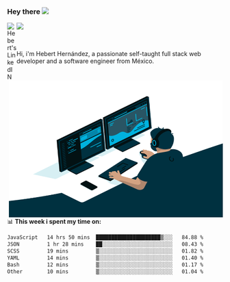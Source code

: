 ### Hey there <img src="https://media.giphy.com/media/hvRJCLFzcasrR4ia7z/giphy.gif" width="25px">
<a href="https://www.linkedin.com/in/evertcode/" target="_blank">
  <img align="left" alt="Hebert's LinkedIN" width="22px" src="https://raw.githubusercontent.com/peterthehan/peterthehan/master/assets/linkedin.svg" />
</a>

![](https://visitor-badge.glitch.me/badge?page_id=evertcode.evertcode)

<br />

Hi, i'm Hebert Hernández, a passionate self-taught full stack web developer and a software engineer from México.

<img align="right" alt="GIF" src="https://github.com/evertcode/evertcode/blob/master/code.gif?raw=true" width="500" height="320" />

📊 **This week i spent my time on:**

<!--START_SECTION:waka-->

```text
JavaScript   14 hrs 50 mins  █████████████████████▒░░░   84.88 %
JSON         1 hr 28 mins    ██░░░░░░░░░░░░░░░░░░░░░░░   08.43 %
SCSS         19 mins         ▒░░░░░░░░░░░░░░░░░░░░░░░░   01.82 %
YAML         14 mins         ▒░░░░░░░░░░░░░░░░░░░░░░░░   01.40 %
Bash         12 mins         ▒░░░░░░░░░░░░░░░░░░░░░░░░   01.17 %
Other        10 mins         ▒░░░░░░░░░░░░░░░░░░░░░░░░   01.04 %
```

<!--END_SECTION:waka-->
